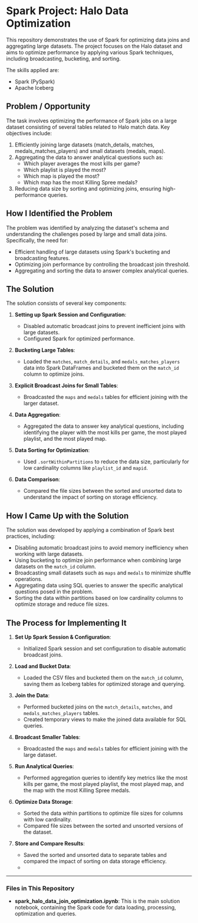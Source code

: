 # Spark Project: Halo Data Optimization

This repository demonstrates the use of Spark for optimizing data joins and aggregating large datasets. The project focuses on the Halo dataset and aims to optimize performance by applying various Spark techniques, including broadcasting, bucketing, and sorting.

The skills applied are:
- Spark (PySpark)
- Apache Iceberg

## Problem / Opportunity
The task involves optimizing the performance of Spark jobs on a large dataset consisting of several tables related to Halo match data. Key objectives include:

1. Efficiently joining large datasets (match_details, matches, medals_matches_players) and small datasets (medals, maps).
2. Aggregating the data to answer analytical questions such as:
   - Which player averages the most kills per game?
   - Which playlist is played the most?
   - Which map is played the most?
   - Which map has the most Killing Spree medals?
3. Reducing data size by sorting and optimizing joins, ensuring high-performance queries.

## How I Identified the Problem
The problem was identified by analyzing the dataset's schema and understanding the challenges posed by large and small data joins. Specifically, the need for:
- Efficient handling of large datasets using Spark's bucketing and broadcasting features.
- Optimizing join performance by controlling the broadcast join threshold.
- Aggregating and sorting the data to answer complex analytical queries.

## The Solution
The solution consists of several key components:

1. **Setting up Spark Session and Configuration**:
   - Disabled automatic broadcast joins to prevent inefficient joins with large datasets.
   - Configured Spark for optimized performance.

2. **Bucketing Large Tables**:
   - Loaded the `matches`, `match_details`, and `medals_matches_players` data into Spark DataFrames and bucketed them on the `match_id` column to optimize joins.

3. **Explicit Broadcast Joins for Small Tables**:
   - Broadcasted the `maps` and `medals` tables for efficient joining with the larger dataset.

4. **Data Aggregation**:
   - Aggregated the data to answer key analytical questions, including identifying the player with the most kills per game, the most played playlist, and the most played map.

5. **Data Sorting for Optimization**:
   - Used `.sortWithinPartitions` to reduce the data size, particularly for low cardinality columns like `playlist_id` and `mapid`.

6. **Data Comparison**:
   - Compared the file sizes between the sorted and unsorted data to understand the impact of sorting on storage efficiency.

## How I Came Up with the Solution
The solution was developed by applying a combination of Spark best practices, including:
- Disabling automatic broadcast joins to avoid memory inefficiency when working with large datasets.
- Using bucketing to optimize join performance when combining large datasets on the `match_id` column.
- Broadcasting small datasets such as `maps` and `medals` to minimize shuffle operations.
- Aggregating data using SQL queries to answer the specific analytical questions posed in the problem.
- Sorting the data within partitions based on low cardinality columns to optimize storage and reduce file sizes.

## The Process for Implementing It

1. **Set Up Spark Session & Configuration**:
   - Initialized Spark session and set configuration to disable automatic broadcast joins.
   
2. **Load and Bucket Data**:
   - Loaded the CSV files and bucketed them on the `match_id` column, saving them as Iceberg tables for optimized storage and querying.

3. **Join the Data**:
   - Performed bucketed joins on the `match_details`, `matches`, and `medals_matches_players` tables.
   - Created temporary views to make the joined data available for SQL queries.

4. **Broadcast Smaller Tables**:
   - Broadcasted the `maps` and `medals` tables for efficient joining with the large dataset.

5. **Run Analytical Queries**:
   - Performed aggregation queries to identify key metrics like the most kills per game, the most played playlist, the most played map, and the map with the most Killing Spree medals.

6. **Optimize Data Storage**:
   - Sorted the data within partitions to optimize file sizes for columns with low cardinality.
   - Compared file sizes between the sorted and unsorted versions of the dataset.

7. **Store and Compare Results**:
   - Saved the sorted and unsorted data to separate tables and compared the impact of sorting on data storage efficiency.
   - 
---

### Files in This Repository

- **spark_halo_data_join_optimization.ipynb**: This is the main solution notebook, containing the Spark code for data loading, processing, optimization and queries.
